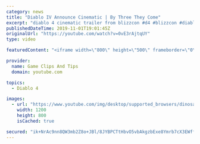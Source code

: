 ```yaml
---
category: news
title: "Diablo IV Announce Cinematic | By Three They Come"
excerpt: "diablo 4 cinematic trailer from blizzcon #d4 #blizzcon #diablo."
publishedDateTime: 2019-11-01T19:01:45Z
originalUrl: "https://youtube.com/watch?v=0vE3rAjtqUY"
type: video

featuredContent: "<iframe width=\"800\" height=\"500\" frameborder=\"0\" src=\"https://www.youtube.com/embed/0vE3rAjtqUY\" allow=\"accelerometer; autoplay; encrypted-media; gyroscope; picture-in-picture\" allowfullscreen></iframe>"

provider:
  name: Game Clips And Tips
  domain: youtube.com

topics:
  - Diablo 4

images:
  - url: "https://www.youtube.com/img/desktop/supported_browsers/dinosaur.png"
    width: 1200
    height: 800
    isCached: true

secured: "ik+NrAc9nn8QW3mb2Z8o+JBl/8JYBPCTtHbvO5vbAkgzbExe8Ymrb7cX3EWffka8edy6pBW40cE227By1uVG8ypEji2PdnWq7sdnFHNR9zd/d4ABE75oE4GT1qop/mdrmUMtc73o6xF7ZfW3kQJN0pOLc7w9qfU8JrozVHBup0A0aHXi43M0Qvwrrn/Jf9RlTZlZF5kOa7N8rbYgp7EuoQT9/rJBqp/rCD3jV7xqiObehH1zjYK5bdS9CPK0P6b3U5y3bhrFvwZv6hh6OkI5Ixc+W5eDjhEC2SXvBJwCpEc3wPbU2kWQ2LHrnMgj8JqPquLGd+Vj6fwbAiyRRoNlgjWMl3DQGkpr/gHA9Z0uq8eqeYphxh7bLW1siFuw058xsZiY+xm6SWK4fKIrip/tyw==;0UnW63lRF6PUMPzAVj2H8A=="
---
```


